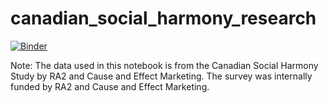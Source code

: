 # canadian_social_harmony_research

[![Binder](https://mybinder.org/badge_logo.svg)](https://mybinder.org/v2/gh/vishalbalashankar/canadian_social_harmony_research/main?filepath=notebooks%2Fcanadian_social_harmony_index_project.ipynb)

Note: The data used in this notebook is from the Canadian Social Harmony Study by RA2 and Cause and Effect Marketing. The survey was internally funded by RA2 and Cause and Effect Marketing.